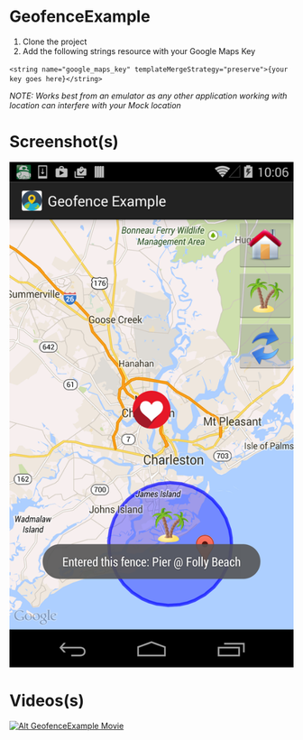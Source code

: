# GeofenceExample
1. Clone the project
1. Add the following strings resource with your Google Maps Key

 `<string name="google_maps_key" templateMergeStrategy="preserve">{your key goes here}</string>`
 
_NOTE: Works best from an emulator as any other application working with location can interfere with your Mock location_

Screenshot(s)
=============
![Alt Geofence Example Screenshot](/Screenshot_2015-02-05-10-06-46.png?raw=true "Geofence Example Screenshot")

Videos(s)
=============
[![Alt GeofenceExample Movie](http://img.youtube.com/vi/NEmApV0IaAs/0.jpg)](http://youtu.be/NEmApV0IaAs)